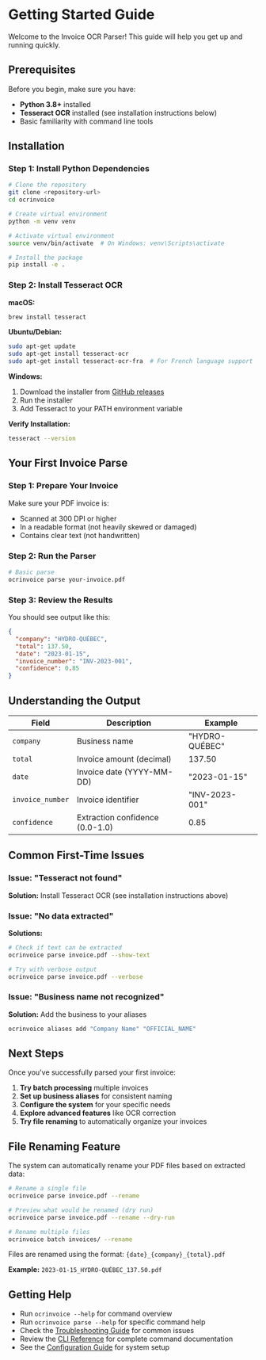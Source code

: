 # Getting Started Guide

Welcome to the Invoice OCR Parser! This guide will help you get up and running quickly.

## Prerequisites

Before you begin, make sure you have:

- **Python 3.8+** installed
- **Tesseract OCR** installed (see installation instructions below)
- Basic familiarity with command line tools

## Installation

### Step 1: Install Python Dependencies

```bash
# Clone the repository
git clone <repository-url>
cd ocrinvoice

# Create virtual environment
python -m venv venv

# Activate virtual environment
source venv/bin/activate  # On Windows: venv\Scripts\activate

# Install the package
pip install -e .
```

### Step 2: Install Tesseract OCR

**macOS:**
```bash
brew install tesseract
```

**Ubuntu/Debian:**
```bash
sudo apt-get update
sudo apt-get install tesseract-ocr
sudo apt-get install tesseract-ocr-fra  # For French language support
```

**Windows:**
1. Download the installer from [GitHub releases](https://github.com/UB-Mannheim/tesseract/wiki)
2. Run the installer
3. Add Tesseract to your PATH environment variable

**Verify Installation:**
```bash
tesseract --version
```

## Your First Invoice Parse

### Step 1: Prepare Your Invoice

Make sure your PDF invoice is:
- Scanned at 300 DPI or higher
- In a readable format (not heavily skewed or damaged)
- Contains clear text (not handwritten)

### Step 2: Run the Parser

```bash
# Basic parse
ocrinvoice parse your-invoice.pdf
```

### Step 3: Review the Results

You should see output like this:
```json
{
  "company": "HYDRO-QUÉBEC",
  "total": 137.50,
  "date": "2023-01-15",
  "invoice_number": "INV-2023-001",
  "confidence": 0.85
}
```

## Understanding the Output

| Field | Description | Example |
|-------|-------------|---------|
| `company` | Business name | "HYDRO-QUÉBEC" |
| `total` | Invoice amount (decimal) | 137.50 |
| `date` | Invoice date (YYYY-MM-DD) | "2023-01-15" |
| `invoice_number` | Invoice identifier | "INV-2023-001" |
| `confidence` | Extraction confidence (0.0-1.0) | 0.85 |

## Common First-Time Issues

### Issue: "Tesseract not found"
**Solution:** Install Tesseract OCR (see installation instructions above)

### Issue: "No data extracted"
**Solutions:**
```bash
# Check if text can be extracted
ocrinvoice parse invoice.pdf --show-text

# Try with verbose output
ocrinvoice parse invoice.pdf --verbose
```

### Issue: "Business name not recognized"
**Solution:** Add the business to your aliases
```bash
ocrinvoice aliases add "Company Name" "OFFICIAL_NAME"
```

## Next Steps

Once you've successfully parsed your first invoice:

1. **Try batch processing** multiple invoices
2. **Set up business aliases** for consistent naming
3. **Configure the system** for your specific needs
4. **Explore advanced features** like OCR correction
5. **Try file renaming** to automatically organize your invoices

## File Renaming Feature

The system can automatically rename your PDF files based on extracted data:

```bash
# Rename a single file
ocrinvoice parse invoice.pdf --rename

# Preview what would be renamed (dry run)
ocrinvoice parse invoice.pdf --rename --dry-run

# Rename multiple files
ocrinvoice batch invoices/ --rename
```

Files are renamed using the format: `{date}_{company}_{total}.pdf`

**Example:** `2023-01-15_HYDRO-QUÉBEC_137.50.pdf`

## Getting Help

- Run `ocrinvoice --help` for command overview
- Run `ocrinvoice parse --help` for specific command help
- Check the [Troubleshooting Guide](./troubleshooting.md) for common issues
- Review the [CLI Reference](./cli_reference.md) for complete command documentation
- See the [Configuration Guide](./configuration.md) for system setup
